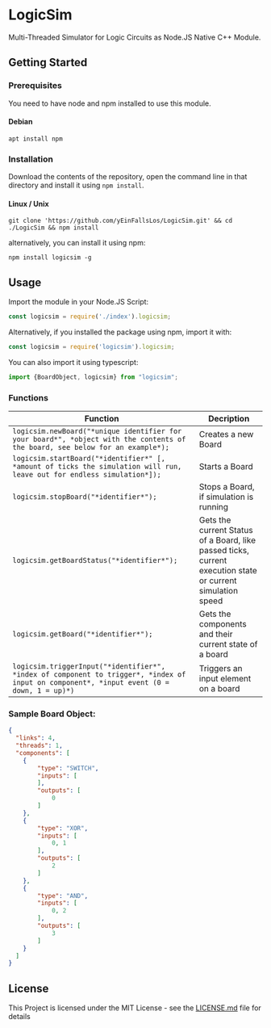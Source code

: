 # LogicSim
Multi-Threaded Simulator for Logic Circuits as Node.JS Native C++ Module.
## Getting Started
### Prerequisites
You need to have node and npm installed to use this module.
#### Debian
```shell
apt install npm
```
### Installation
Download the contents of the repository, open the command line in that directory and install it using ```npm install```.
#### Linux / Unix
```shell
git clone 'https://github.com/yEinFallsLos/LogicSim.git' && cd ./LogicSim && npm install
```
alternatively, you can install it using npm:
```shell
npm install logicsim -g
```
## Usage
Import the module in your Node.JS Script:
```javascript
const logicsim = require('./index').logicsim;
```
Alternatively, if you installed the package using npm, import it with:
```javascript
const logicsim = require('logicsim').logicsim;
```
You can also import it using typescript:
```javascript
import {BoardObject, logicsim} from "logicsim";
```
### Functions
| Function  | Decription |
| --- | --- |
| `logicsim.newBoard("*unique identifier for your board*", *object with the contents of the board, see below for an example*);`  | Creates a new Board |
| `logicsim.startBoard("*identifier*" [, *amount of ticks the simulation will run, leave out for endless simulation*]);` | Starts a Board |
| `logicsim.stopBoard("*identifier*");` | Stops a Board, if simulation is running |
| `logicsim.getBoardStatus("*identifier*");` | Gets the current Status of a Board, like passed ticks, current execution state or current simulation speed |
| `logicsim.getBoard("*identifier*");` | Gets the components and their current state of a board |
| `logicsim.triggerInput("*identifier*", *index of component to trigger*, *index of input on component*, *input event (0 = down, 1 = up)*)` | Triggers an input element on a board |
### Sample Board Object:
```json
{
  "links": 4,
  "threads": 1,
  "components": [
  	{
  		"type": "SWITCH",
  		"inputs": [
  		],
  		"outputs": [
  			0
  		]
  	},
  	{
  		"type": "XOR",
  		"inputs": [
  			0, 1
  		],
  		"outputs": [
  			2
  		]
  	},
  	{
  		"type": "AND",
  		"inputs": [
  			0, 2
  		],
  		"outputs": [
  			3
  		]
  	}
  ]
}
```

## License
This Project is licensed under the MIT License - see the [LICENSE.md](LICENSE.md) file for details

